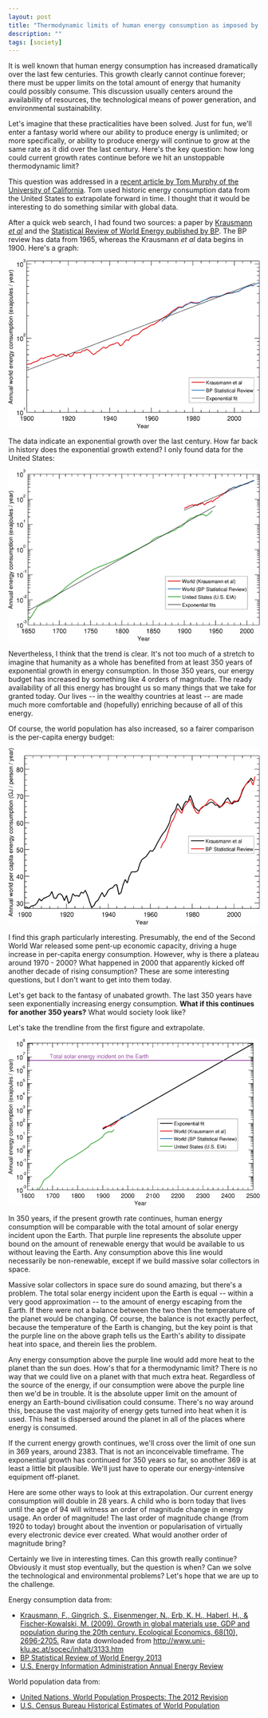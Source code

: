 ```yaml
---
layout: post
title: "Thermodynamic limits of human energy consumption as imposed by the Earth"
description: ""
tags: [society]
---
```


It is well known that human energy consumption has increased dramatically over the last few centuries. This growth clearly cannot continue forever; there must be upper limits on the total amount of energy that humanity could possibly consume. This discussion usually centers around the availability of resources, the technological means of power generation, and environmental sustainability.

Let's imagine that these practicalities have been solved. Just for fun, we'll enter a fantasy world where our ability to produce energy is unlimited; or more specifically, or ability to produce energy will continue to grow at the same rate as it did over the last century. Here's the key question: how long could current growth rates continue before we hit an unstoppable thermodynamic limit?

This question was addressed in a [recent article by Tom Murphy of the University of California](http://physics.ucsd.edu/do-the-math/2011/07/galactic-scale-energy/). Tom used historic energy consumption data from the United States to extrapolate forward in time. I thought that it would be interesting to do something similar with global data.

After a quick web search, I had found two sources: a paper by [Krausmann *et al*](http://dx.doi.org/10.1016/j.ecolecon.2009.05.007) and the [Statistical Review of World Energy published by BP](http://www.bp.com/en/global/corporate/about-bp/energy-economics/statistical-review-of-world-energy-2013.html). The BP review has data from 1965, whereas the Krausmann *et al* data begins in 1900. Here's a graph:

<div class="full-width-white">
<img src="/images/2014/02/world_energy_consumption.png" class="img-responsive" />
</div>

The data indicate an exponential growth over the last century. How far back in history does the exponential growth extend? I only found data for the United States:

<div class="full-width-white">
<img src="/images/2014/02/world_and_US_energy_consumption.png"
class="img-responsive" />
</div>

Nevertheless, I think that the trend is clear. It's not too much of a stretch to imagine that humanity as a whole has benefited from at least 350 years of exponential growth in energy consumption. In those 350 years, our energy budget has increased by something like 4 orders of magnitude. The ready availability of all this energy has brought us so many things that we take for granted today. Our lives -- in the wealthy countries at least -- are made much more comfortable and (hopefully) enriching because of all of this energy.

Of course, the world population has also increased, so a fairer comparison is the per-capita energy budget:

<div class="full-width-white">
<img src="/images/2014/02/per_capita_energy.png"
class="img-responsive" />
</div>

I find this graph particularly interesting. Presumably, the end of the Second World War released some pent-up economic capacity, driving a huge increase in per-capita energy consumption. However, why is there a plateau around 1970 - 2000? What happened in 2000 that apparently kicked off another decade of rising consumption? These are some interesting questions, but I don't want to get into them today.

Let's get back to the fantasy of unabated growth. The last 350 years have seen exponentially increasing energy consumption. **What if this continues for another 350 years?** What would society look like?

Let's take the trendline from the first figure and extrapolate.

<div class="full-width-white">
<img src="/images/2014/02/energy_extrapolation.png"
class="img-responsive" />
</div>

In 350 years, if the present growth rate continues, human energy consumption will be comparable with the total amount of solar energy incident upon the Earth. That purple line represents the absolute upper bound on the amount of renewable energy that would be available to us without leaving the Earth. Any consumption above this line would necessarily be non-renewable, except if we build massive solar collectors in space.

Massive solar collectors in space sure do sound amazing, but there's a problem. The total solar energy incident upon the Earth is equal -- within a very good approximation -- to the amount of energy escaping from the Earth. If there were not a balance between the two then the temperature of the planet would be changing. Of course, the balance is not exactly perfect, because the temperature of the Earth is changing, but the key point is that the purple line on the above graph tells us the Earth's ability to dissipate heat into space, and therein lies the problem.

Any energy consumption above the purple line would add more heat to the planet than the sun does. How's that for a thermodynamic limit? There is no way that we could live on a planet with that much extra heat. Regardless of the source of the energy, if our consumption were above the purple line then we'd be in trouble. It is the absolute upper limit on the amount of energy an Earth-bound civilisation could consume. There's no way around this, because the vast majority of energy gets turned into heat when it is used. This heat is dispersed around the planet in all of the places where energy is consumed.

If the current energy growth continues, we'll cross over the limit of one sun in 369 years, around 2383. That is not an inconceivable timeframe. The exponential growth has continued for 350 years so far, so another 369 is at least a little bit plausible. We'll just have to operate our energy-intensive equipment off-planet.

Here are some other ways to look at this extrapolation. Our current energy consumption will double in 28 years. A child who is born today that lives until the age of 94 will witness an order of magnitude change in energy usage. An order of magnitude! The last order of magnitude change (from 1920 to today) brought about the invention or popularisation of virtually every electronic device ever created. What would another order of magnitude bring?

Certainly we live in interesting times. Can this growth really continue? Obviously it must stop eventually, but the question is when? Can we solve the technological and environmental problems? Let's hope that we are up to the challenge.

<div class="blog-footer">
Energy consumption data from:
<ul>
<li><a href="http://dx.doi.org/10.1016/j.ecolecon.2009.05.007">Krausmann, F., Gingrich, S., Eisenmenger, N., Erb, K. H., Haberl, H., & Fischer-Kowalski, M. (2009). Growth in global materials use, GDP and population during the 20th century. Ecological Economics, 68(10), 2696-2705.</a> Raw data downloaded from <a href="http://www.uni-klu.ac.at/socec/inhalt/3133.htm">http://www.uni-klu.ac.at/socec/inhalt/3133.htm</a></li>
<li><a href="http://www.bp.com/en/global/corporate/about-bp/energy-economics/statistical-review-of-world-energy-2013.html">BP Statistical Review of World Energy 2013</a></li>
<li><a href="http://www.eia.gov/totalenergy/data/annual/showtext.cfm?t=ptb1601">U.S. Energy Information Administration Annual Energy Review</a></li>
</ul>
World population data from:
<ul>
<li><a href="http://esa.un.org/unpd/wpp/index.htm">United Nations, World Population Prospects: The 2012 Revision</a></li>
<li><a href="https://www.census.gov/population/international/data/worldpop/table_history.php">U.S. Census Bureau Historical Estimates of World Population</a></li>
</ul>
</div>
